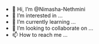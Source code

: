 - 👋 Hi, I’m @Nimasha-Nethmini
- 👀 I’m interested in ...
- 🌱 I’m currently learning ...
- 💞️ I’m looking to collaborate on ...
- 📫 How to reach me ...

<!---
Nimasha-Nethmini/Nimasha-Nethmini is a ✨ special ✨ repository because its `README.md` (this file) appears on your GitHub profile.
You can click the Preview link to take a look at your changes.
--->
